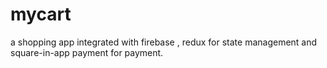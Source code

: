 # mycart
a shopping app integrated with firebase , redux for state management and square-in-app payment for payment.
